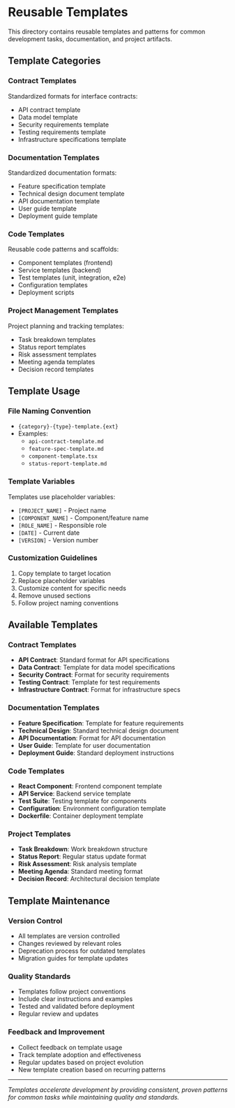 # Reusable Templates

This directory contains reusable templates and patterns for common development tasks, documentation, and project artifacts.

## Template Categories

### Contract Templates
Standardized formats for interface contracts:
- API contract template
- Data model template
- Security requirements template
- Testing requirements template
- Infrastructure specifications template

### Documentation Templates
Standardized documentation formats:
- Feature specification template
- Technical design document template
- API documentation template
- User guide template
- Deployment guide template

### Code Templates
Reusable code patterns and scaffolds:
- Component templates (frontend)
- Service templates (backend)
- Test templates (unit, integration, e2e)
- Configuration templates
- Deployment scripts

### Project Management Templates
Project planning and tracking templates:
- Task breakdown templates
- Status report templates
- Risk assessment templates
- Meeting agenda templates
- Decision record templates

## Template Usage

### File Naming Convention
- `{category}-{type}-template.{ext}`
- Examples:
  - `api-contract-template.md`
  - `feature-spec-template.md`
  - `component-template.tsx`
  - `status-report-template.md`

### Template Variables
Templates use placeholder variables:
- `[PROJECT_NAME]` - Project name
- `[COMPONENT_NAME]` - Component/feature name
- `[ROLE_NAME]` - Responsible role
- `[DATE]` - Current date
- `[VERSION]` - Version number

### Customization Guidelines
1. Copy template to target location
2. Replace placeholder variables
3. Customize content for specific needs
4. Remove unused sections
5. Follow project naming conventions

## Available Templates

### Contract Templates
- **API Contract**: Standard format for API specifications
- **Data Contract**: Template for data model specifications
- **Security Contract**: Format for security requirements
- **Testing Contract**: Template for test requirements
- **Infrastructure Contract**: Format for infrastructure specs

### Documentation Templates
- **Feature Specification**: Template for feature requirements
- **Technical Design**: Standard technical design document
- **API Documentation**: Format for API documentation
- **User Guide**: Template for user documentation
- **Deployment Guide**: Standard deployment instructions

### Code Templates
- **React Component**: Frontend component template
- **API Service**: Backend service template
- **Test Suite**: Testing template for components
- **Configuration**: Environment configuration template
- **Dockerfile**: Container deployment template

### Project Templates
- **Task Breakdown**: Work breakdown structure
- **Status Report**: Regular status update format
- **Risk Assessment**: Risk analysis template
- **Meeting Agenda**: Standard meeting format
- **Decision Record**: Architectural decision template

## Template Maintenance

### Version Control
- All templates are version controlled
- Changes reviewed by relevant roles
- Deprecation process for outdated templates
- Migration guides for template updates

### Quality Standards
- Templates follow project conventions
- Include clear instructions and examples
- Tested and validated before deployment
- Regular review and updates

### Feedback and Improvement
- Collect feedback on template usage
- Track template adoption and effectiveness
- Regular updates based on project evolution
- New template creation based on recurring patterns

---

*Templates accelerate development by providing consistent, proven patterns for common tasks while maintaining quality and standards.*